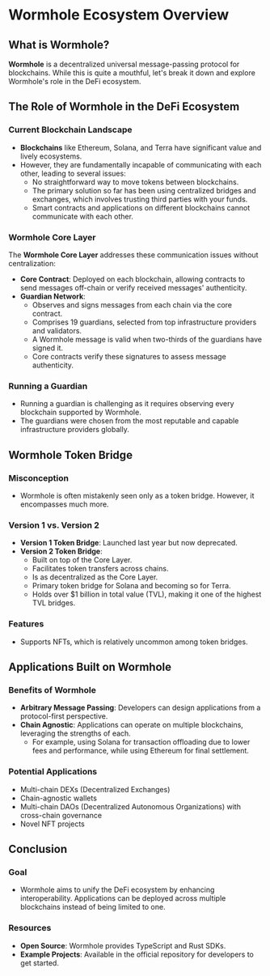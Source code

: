 # Wormhole Ecosystem Overview


## What is Wormhole?

**Wormhole** is a decentralized universal message-passing protocol for blockchains. While this is quite a mouthful, let's break it down and explore Wormhole's role in the DeFi ecosystem.

## The Role of Wormhole in the DeFi Ecosystem

### Current Blockchain Landscape
- **Blockchains** like Ethereum, Solana, and Terra have significant value and lively ecosystems.
- However, they are fundamentally incapable of communicating with each other, leading to several issues:
  - No straightforward way to move tokens between blockchains.
  - The primary solution so far has been using centralized bridges and exchanges, which involves trusting third parties with your funds.
  - Smart contracts and applications on different blockchains cannot communicate with each other.

### Wormhole Core Layer
The **Wormhole Core Layer** addresses these communication issues without centralization:
- **Core Contract**: Deployed on each blockchain, allowing contracts to send messages off-chain or verify received messages' authenticity.
- **Guardian Network**: 
  - Observes and signs messages from each chain via the core contract.
  - Comprises 19 guardians, selected from top infrastructure providers and validators.
  - A Wormhole message is valid when two-thirds of the guardians have signed it.
  - Core contracts verify these signatures to assess message authenticity.

### Running a Guardian
- Running a guardian is challenging as it requires observing every blockchain supported by Wormhole.
- The guardians were chosen from the most reputable and capable infrastructure providers globally.

## Wormhole Token Bridge

### Misconception
- Wormhole is often mistakenly seen only as a token bridge. However, it encompasses much more.

### Version 1 vs. Version 2
- **Version 1 Token Bridge**: Launched last year but now deprecated.
- **Version 2 Token Bridge**: 
  - Built on top of the Core Layer.
  - Facilitates token transfers across chains.
  - Is as decentralized as the Core Layer.
  - Primary token bridge for Solana and becoming so for Terra.
  - Holds over $1 billion in total value (TVL), making it one of the highest TVL bridges.

### Features
- Supports NFTs, which is relatively uncommon among token bridges.

## Applications Built on Wormhole

### Benefits of Wormhole
- **Arbitrary Message Passing**: Developers can design applications from a protocol-first perspective.
- **Chain Agnostic**: Applications can operate on multiple blockchains, leveraging the strengths of each.
  - For example, using Solana for transaction offloading due to lower fees and performance, while using Ethereum for final settlement.

### Potential Applications
- Multi-chain DEXs (Decentralized Exchanges)
- Chain-agnostic wallets
- Multi-chain DAOs (Decentralized Autonomous Organizations) with cross-chain governance
- Novel NFT projects

## Conclusion

### Goal
- Wormhole aims to unify the DeFi ecosystem by enhancing interoperability. Applications can be deployed across multiple blockchains instead of being limited to one.



### Resources
- **Open Source**: Wormhole provides TypeScript and Rust SDKs.
- **Example Projects**: Available in the official repository for developers to get started.

